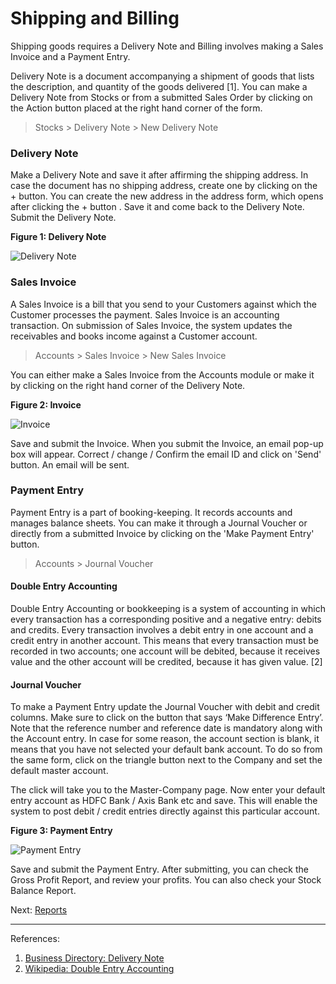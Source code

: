 # Shipping and Billing

<p class="lead"> Shipping goods requires a Delivery Note and Billing involves making a Sales Invoice and a Payment Entry.</p>

Delivery Note is a document accompanying a shipment of goods that lists the description, and quantity of the goods delivered [1]. You can make a Delivery Note from Stocks or from a submitted Sales Order by clicking on the Action button placed at the right hand corner of the form. 

> Stocks > Delivery Note > New Delivery Note 

### Delivery Note

Make a Delivery Note and save it after affirming the shipping address. In case the document has no shipping address, create one by clicking on the + button. You can create the new address in the address form, which opens after clicking the + button . Save it and come back to the Delivery Note. Submit the Delivery Note. 

__Figure 1: Delivery Note__

![Delivery Note](/assets/manual_erpnext_com/old_images/erpnext/m-t-s-delivery-note-1.png)

### Sales Invoice

A Sales Invoice is a bill that you send to your Customers against which the Customer processes the payment. Sales Invoice is an accounting transaction. On submission of Sales Invoice, the system updates the receivables and books income against a Customer account.

> Accounts > Sales Invoice > New Sales Invoice

You can either make a Sales Invoice from the Accounts module or make it by clicking on the right hand corner of the Delivery Note.

__Figure 2: Invoice__

![Invoice](/assets/manual_erpnext_com/old_images/erpnext/m-t-o-invoice-jps-1.png)

Save and submit the Invoice. When you submit the Invoice, an email pop-up box will appear. Correct / change / Confirm the email ID and click on 'Send' button. An email will be sent.

### Payment Entry

Payment Entry is a part of booking-keeping. It records accounts and manages balance sheets. You can make it through a Journal Voucher or directly from a submitted Invoice by clicking on the 'Make Payment Entry' button.
 
> Accounts > Journal Voucher

#### Double Entry Accounting

Double Entry Accounting or bookkeeping is a system of accounting in which every transaction has a corresponding positive and a negative entry: debits and credits. Every transaction involves a debit entry in one account and a credit entry in another account. This means that every transaction must be recorded in two accounts; one account will be debited, because it receives value and the other account will be credited, because it has given value. [2]
 
#### Journal Voucher

To make a Payment Entry update the Journal Voucher with debit and credit columns. Make sure to click on the button that says ‘Make Difference Entry’. Note that the reference number and reference date is mandatory along with the Account entry. In case for some reason, the account section is blank, it means that you have not selected your default bank account. To do so from the same form, click on the triangle button next to the Company and set the default master account.

The click will take you to the Master-Company page. Now enter your default entry account as HDFC Bank / Axis Bank etc and save. This will enable the system to post debit / credit entries directly against this particular account.

__Figure 3: Payment Entry__

![Payment Entry](/assets/manual_erpnext_com/old_images/erpnext/m-t-o-payment-entry-jps-1.png)

Save and submit the Payment Entry. After submitting, you can check the Gross Profit Report, and review your profits. You can also check your Stock Balance Report.

Next: [Reports](/contents/guide-books/make-to-order/reports)

---

References: 

1. [Business Directory: Delivery Note](http://www.businessdictionary.com/definition/delivery-note.html)
2. [Wikipedia: Double Entry Accounting](http://en.wikipedia.org/wiki/Double-entry_bookkeeping_system)